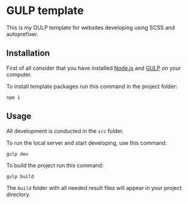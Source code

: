 # GULP template

This is my GULP template for websites developing using SCSS and autoprefixer.

## Installation

First of all consider that you have installed [Node.js](https://nodejs.org/uk) and [GULP](https://gulpjs.com/) on your computer.

To install template packages run this command in the project folder:

```
npm i
```

## Usage

All development is conducted in the `src` folder.

To run the local server and start developing, use this command:

```
gulp dev
```

To build the project run this command:

```
gulp build
```

The `build` folder with all needed result files will appear in your project directory.
